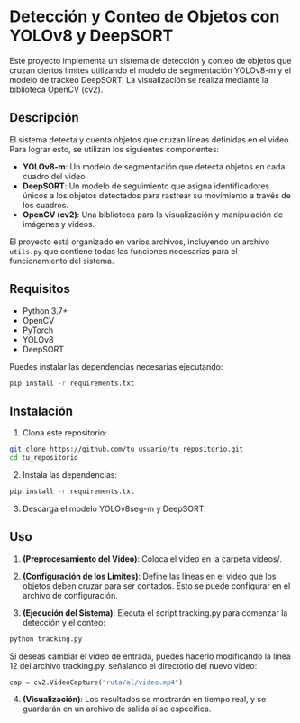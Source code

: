 # Detección y Conteo de Objetos con YOLOv8 y DeepSORT

Este proyecto implementa un sistema de detección y conteo de objetos que cruzan ciertos límites utilizando el modelo de segmentación YOLOv8-m y el modelo de trackeo DeepSORT. La visualización se realiza mediante la biblioteca OpenCV (cv2).

## Descripción

El sistema detecta y cuenta objetos que cruzan líneas definidas en el video. Para lograr esto, se utilizan los siguientes componentes:

- **YOLOv8-m**: Un modelo de segmentación que detecta objetos en cada cuadro del video.
- **DeepSORT**: Un modelo de seguimiento que asigna identificadores únicos a los objetos detectados para rastrear su movimiento a través de los cuadros.
- **OpenCV (cv2)**: Una biblioteca para la visualización y manipulación de imágenes y videos.

El proyecto está organizado en varios archivos, incluyendo un archivo `utils.py` que contiene todas las funciones necesarias para el funcionamiento del sistema.

## Requisitos

- Python 3.7+
- OpenCV
- PyTorch
- YOLOv8
- DeepSORT

Puedes instalar las dependencias necesarias ejecutando:

```bash
pip install -r requirements.txt
```

## Instalación
1. Clona este repositorio:
```bash
git clone https://github.com/tu_usuario/tu_repositorio.git
cd tu_repositorio
```

2. Instala las dependencias:
```bash
pip install -r requirements.txt
```

3. Descarga el modelo YOLOv8seg-m y DeepSORT.

## Uso
1. **(Preprocesamiento del Video)**: Coloca el video en la carpeta videos/.

2. **(Configuración de los Límites)**: Define las líneas en el video que los objetos deben cruzar para ser contados. Esto se puede configurar en el archivo de configuración.

3. **(Ejecución del Sistema)**: Ejecuta el script tracking.py para comenzar la detección y el conteo:
```bash
python tracking.py
```

Si deseas cambiar el video de entrada, puedes hacerlo modificando la línea 12 del archivo tracking.py, señalando el directorio del nuevo video:

```python
cap = cv2.VideoCapture("ruta/al/video.mp4")
```

4. **(Visualización)**: Los resultados se mostrarán en tiempo real, y se guardarán en un archivo de salida si se especifica.